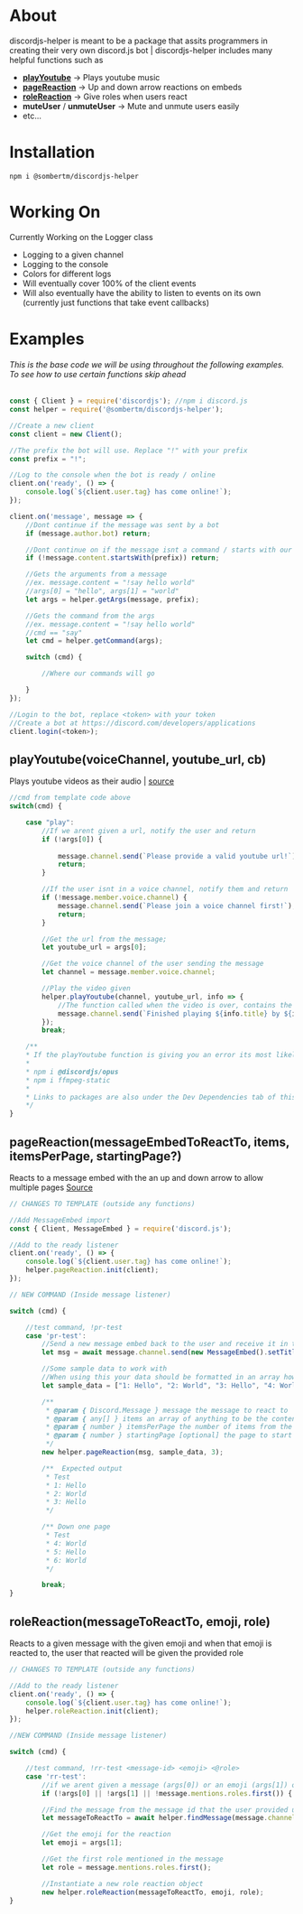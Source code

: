 # About
discordjs-helper is meant to be a package that assits programmers in creating their very own discord.js bot |
discordjs-helper includes many helpful functions such as
* **[playYoutube](https://www.npmjs.com/package/@sombertm/discordjs-helper#playyoutubevoicechannel-youtube_url-cb)** -> Plays youtube music
* **[pageReaction](https://www.npmjs.com/package/@sombertm/discordjs-helper#pagereactionmessageembedtoreactto-items-itemsperpage-startinpage)** -> Up and down arrow reactions on embeds
* **[roleReaction](https://www.npmjs.com/package/@sombertm/discordjs-helper#rolereactionmessagetoreactto-emoji-role)** -> Give roles when users react
* **muteUser** / **unmuteUser** -> Mute and unmute users easily
* etc...
# Installation
```
npm i @sombertm/discordjs-helper
```
# Working On
Currently Working on the Logger class
* Logging to a given channel
* Logging to the console
* Colors for different logs
* Will eventually cover 100% of the client events
* Will also eventually have the ability to listen to events on its own (currently just functions that take event callbacks)
# Examples
###### This is the base code we will be using throughout the following examples. To see how to use certain functions skip ahead
```javascript
const { Client } = require('discordjs'); //npm i discord.js
const helper = require('@sombertm/discordjs-helper');

//Create a new client
const client = new Client();

//The prefix the bot will use. Replace "!" with your prefix
const prefix = "!";

//Log to the console when the bot is ready / online
client.on('ready', () => {
    console.log(`${client.user.tag} has come online!`);
});

client.on('message', message => {
    //Dont continue if the message was sent by a bot
    if (message.author.bot) return;

    //Dont continue on if the message isnt a command / starts with our prefix
    if (!message.content.startsWith(prefix)) return;

    //Gets the arguments from a message
    //ex. message.content = "!say hello world"
    //args[0] = "hello", args[1] = "world"
    let args = helper.getArgs(message, prefix); 

    //Gets the command from the args
    //ex. message.content = "!say hello world"
    //cmd == "say"
    let cmd = helper.getCommand(args);

    switch (cmd) {

        //Where our commands will go

    }
});

//Login to the bot, replace <token> with your token
//Create a bot at https://discord.com/developers/applications
client.login(<token>);
```
## playYoutube(voiceChannel, youtube_url, cb)
Plays youtube videos as their audio | [source](https://github.com/SomberTM/discordjs-helper/blob/master/src/playYoutube.ts)
```javascript
//cmd from template code above
switch(cmd) {

    case "play":
        //If we arent given a url, notify the user and return
        if (!args[0]) {
            
            message.channel.send(`Please provide a valid youtube url!`);
            return;
        }

        //If the user isnt in a voice channel, notify them and return
        if (!message.member.voice.channel) {
            message.channel.send(`Please join a voice channel first!`);
            return;
        }

        //Get the url from the message;
        let youtube_url = args[0];

        //Get the voice channel of the user sending the message
        let channel = message.member.voice.channel;

        //Play the video given
        helper.playYoutube(channel, youtube_url, info => {
            //The function called when the video is over, contains the video info as the callback
            message.channel.send(`Finished playing ${info.title} by ${info.author.name}`);
        });
        break;

    /**
    * If the playYoutube function is giving you an error its most likely because you are missing dependencies. Try installing the following packages and see if it will work
    * 
    * npm i @discordjs/opus
    * npm i ffmpeg-static
    * 
    * Links to packages are also under the Dev Dependencies tab of this packages Dependency page
    */
}
```
## pageReaction(messageEmbedToReactTo, items, itemsPerPage, startingPage?)
Reacts to a message embed with the an up and down arrow to allow multiple pages [Source]()
```javascript
// CHANGES TO TEMPLATE (outside any functions)

//Add MessageEmbed import
const { Client, MessageEmbed } = require('discord.js');

//Add to the ready listener
client.on('ready', () => {
    console.log(`${client.user.tag} has come online!`);
    helper.pageReaction.init(client);
});

// NEW COMMAND (Inside message listener)

switch (cmd) {

    //test command, !pr-test
    case 'pr-test':
        //Send a new message embed back to the user and receive it in the code
        let msg = await message.channel.send(new MessageEmbed().setTitle(`Test`));

        //Some sample data to work with
        //When using this your data should be formatted in an array how you would like it before passing it into the constructor
        let sample_data = ["1: Hello", "2: World", "3: Hello", "4: World", "5: Hello", "6: World"];

        /**
         * @param { Discord.Message } message the message to react to 
         * @param { any[] } items an array of anything to be the contents of the embed / pages
         * @param { number } itemsPerPage the number of items from the array that should be displayed on one page
         * @param { number } startingPage [optional] the page to start on (number of pages = items.length / itemsPerPage)
         */
        new helper.pageReaction(msg, sample_data, 3);

        /**  Expected output
         * Test
         * 1: Hello
         * 2: World
         * 3: Hello
         */ 

        /** Down one page
         * Test
         * 4: World
         * 5: Hello
         * 6: World
         */

        break;
}
```
## roleReaction(messageToReactTo, emoji, role)
Reacts to a given message with the given emoji and when that emoji is reacted to, the user that reacted will be given the provided role
```javascript
// CHANGES TO TEMPLATE (outside any functions)

//Add to the ready listener
client.on('ready', () => {
    console.log(`${client.user.tag} has come online!`);
    helper.roleReaction.init(client);
});

//NEW COMMAND (Inside message listener)

switch (cmd) {

    //test command, !rr-test <message-id> <emoji> <@role>
    case 'rr-test':
        //if we arent given a message (args[0]) or an emoji (args[1]) or a role mention (message.mentions.members.first()), we will return
        if (!args[0] || !args[1] || !message.mentions.roles.first()) { message.channel.send(``); return; }

        //Find the message from the message id that the user provided us
        let messageToReactTo = await helper.findMessage(message.channel, args[0]); //args[0] should the id of a message i.e. 722169140445577276

        //Get the emoji for the reaction
        let emoji = args[1];

        //Get the first role mentioned in the message
        let role = message.mentions.roles.first();

        //Instantiate a new role reaction object
        new helper.roleReaction(messageToReactTo, emoji, role);
}
```